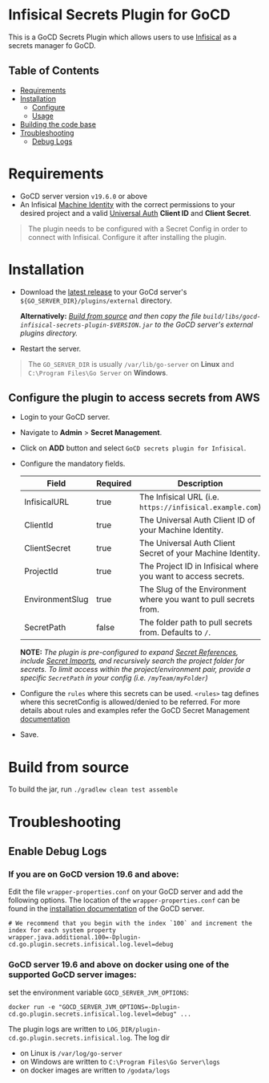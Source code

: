 # Infisical Secrets Plugin for GoCD

This is a GoCD Secrets Plugin which allows users to use [Infisical](https://infisical.com/docs/documentation/getting-started/introduction) as a secrets manager fo GoCD.


## Table of Contents
* [Requirements](#requirements)
* [Installation](#installation)
  * [Configure](#configure-the-plugin-to-access-secrets-from-aws)
  * [Usage](https://docs.gocd.org/current/configuration/secrets_management.html#step-4-define-secret-params)
* [Building the code base](#building-the-code-base)
* [Troubleshooting](#troubleshooting)
  * [Debug Logs](#enable-debug-logs)


# Requirements

* GoCD server version `v19.6.0` or above
* An Infisical [Machine Identity](https://infisical.com/docs/documentation/platform/identities/machine-identities) with the correct permissions to your desired project and a valid [Universal Auth](https://infisical.com/docs/documentation/platform/identities/universal-auth) **Client ID** and **Client Secret**.

> The plugin needs to be configured with a Secret Config in order to connect with Infisical. Configure it after installing the plugin.

# Installation

- Download the [latest release](https://github.com/riebecj/gocd-infisical-secrets-plugin/releases) to your GoCd server's `${GO_SERVER_DIR}/plugins/external` directory.

    **Alternatively:** *[Build from source](#build-from-source) and then copy the file `build/libs/gocd-infisical-secrets-plugin-$VERSION.jar` to the GoCD server's external plugins directory.*

- Restart the server.

> The `GO_SERVER_DIR` is usually `/var/lib/go-server` on **Linux** and `C:\Program Files\Go Server` on **Windows**.

## Configure the plugin to access secrets from AWS

- Login to your GoCD server.
- Navigate to **Admin** > **Secret Management**.
- Click on **ADD** button and select `GoCD secrets plugin for Infisical`.
- Configure the mandatory fields.

    | Field           | Required  | Description                                                         |
    | --------------- | --------- | --------------------------------------------------------------------|
    | InfisicalURL    | true      | The Infisical URL (i.e. `https://infisical.example.com`)              |
    | ClientId        | true      | The Universal Auth Client ID of your Machine Identity.              |
    | ClientSecret    | true      | The Universal Auth Client Secret of your Machine Identity.          |
    | ProjectId       | true      | The Project ID in Infisical where you want to access secrets.       |
    | EnvironmentSlug | true      | The Slug of the Environment where you want to pull secrets from.    |
    | SecretPath      | false     | The folder path to pull secrets from. Defaults to `/`.              |

    **NOTE:** *The plugin is pre-configured to expand [Secret References](https://infisical.com/docs/documentation/platform/secret-reference#secret-referencing), include [Secret Imports](https://infisical.com/docs/documentation/platform/secret-reference#secret-imports), and recursively search the project folder for secrets. To limit access within the project/environment pair, provide a specific `SecretPath` in your config (i.e. `/myTeam/myFolder`)*

- Configure the `rules` where this secrets can be used.
`<rules>` tag defines where this secretConfig is allowed/denied to be referred. For more details about rules and examples refer the GoCD Secret Management [documentation](https://docs.gocd.org/current/configuration/secrets_management.html#step-3-restrict-usage-of-secrets-manager)

- Save.

# Build from source
To build the jar, run `./gradlew clean test assemble`

# Troubleshooting

## Enable Debug Logs

### If you are on GoCD version 19.6 and above:

Edit the file `wrapper-properties.conf` on your GoCD server and add the following options. The location of the `wrapper-properties.conf` can be found in the [installation documentation](https://docs.gocd.org/current/installation/installing_go_server.html) of the GoCD server.

```properties
# We recommend that you begin with the index `100` and increment the index for each system property
wrapper.java.additional.100=-Dplugin-cd.go.plugin.secrets.infisical.log.level=debug
```

### GoCD server 19.6 and above on docker using one of the supported GoCD server images:

set the environment variable `GOCD_SERVER_JVM_OPTIONS`:

```shell
docker run -e "GOCD_SERVER_JVM_OPTIONS=-Dplugin-cd.go.plugin.secrets.infisical.log.level=debug" ...
```

The plugin logs are written to `LOG_DIR/plugin-cd.go.plugin.secrets.infisical.log`. The log dir 
- on Linux is `/var/log/go-server`
- on Windows are written to `C:\Program Files\Go Server\logs` 
- on docker images are written to `/godata/logs`